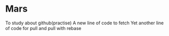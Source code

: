 # Mars
To study about github(practise)
A new line of code to fetch
Yet another line of code for pull and pull with rebase

